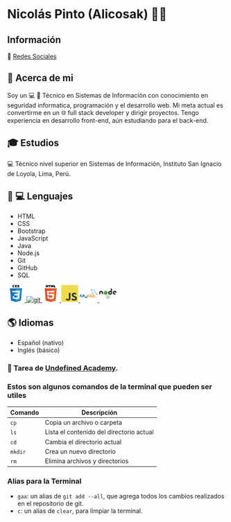 # Nicolás Pinto (Alicosak) :metal::sunglasses:

## Información
:dart: [Redes Sociales](https://beacons.ai/nicolaspinto)

## :page_facing_up: Acerca de mi

Soy un :computer: :man: Técnico en Sistemas de Información con conocimiento en seguridad informatica, programación y el desarrollo web. Mi meta actual es convertirme en un :globe_with_meridians: full stack developer y dirigir proyectos. Tengo experiencia en desarrollo front-end, aún estudiando para el back-end.

## :mortar_board: Estudios

:computer: Técnico nivel superior en Sistemas de Información, Instituto San Ignacio de Loyola, Lima, Perú.

## :file_folder: :computer:  Lenguajes
- HTML
- CSS
- Bootstrap
- JavaScript
- Java
- Node.js
- Git
- GitHub
- SQL

<p align="left"> <a href="https://www.w3schools.com/css/" target="_blank" rel="noreferrer"> <img src="https://raw.githubusercontent.com/devicons/devicon/master/icons/css3/css3-original-wordmark.svg" alt="css3" width="40" height="40"/> </a> <a href="https://git-scm.com/" target="_blank" rel="noreferrer"> <img src="https://www.vectorlogo.zone/logos/git-scm/git-scm-icon.svg" alt="git" width="40" height="40"/> </a> <a href="https://www.w3.org/html/" target="_blank" rel="noreferrer"> <img src="https://raw.githubusercontent.com/devicons/devicon/master/icons/html5/html5-original-wordmark.svg" alt="html5" width="40" height="40"/> </a> <a href="https://developer.mozilla.org/en-US/docs/Web/JavaScript" target="_blank" rel="noreferrer"> <img src="https://raw.githubusercontent.com/devicons/devicon/master/icons/javascript/javascript-original.svg" alt="javascript" width="40" height="40"/> </a><a href="https://www.mysql.com/" target="_blank" rel="noreferrer"> <img src="https://raw.githubusercontent.com/devicons/devicon/master/icons/mysql/mysql-original-wordmark.svg" alt="mysql" width="40" height="40"/> </a> <a href="https://nodejs.org" target="_blank" rel="noreferrer"> <img src="https://raw.githubusercontent.com/devicons/devicon/master/icons/nodejs/nodejs-original-wordmark.svg" alt="nodejs" width="40" height="40"/> </a> </p>

## :earth_americas: Idiomas

- Español (nativo)
- Inglés (básico)

### :construction_worker: Tarea de [Undefined Academy](https://undefined.academy/).
### Estos son algunos comandos de la terminal que pueden ser utiles

| Comando | Descripción |
| --- | --- |
| `cp` | Copia un archivo o carpeta |
| `ls` | Lista el contenido del directorio actual |
| `cd` | Cambia el directorio actual |
| `mkdir` | Crea un nuevo directorio |
| `rm` | Elimina archivos y directorios |


### Alias para la Terminal

- `gaa`: un alias de `git add --all`, que agrega todos los cambios realizados en el repositorio de git.
- `c`: un alias de `clear`, para limpiar la terminal.


